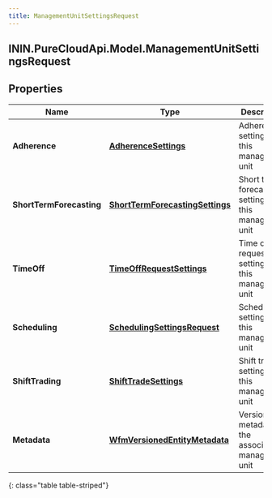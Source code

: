 ```yaml
---
title: ManagementUnitSettingsRequest
---
```

## ININ.PureCloudApi.Model.ManagementUnitSettingsRequest

## Properties

|Name | Type | Description | Notes|
|------------ | ------------- | ------------- | -------------|
| **Adherence** | [**AdherenceSettings**](AdherenceSettings.html) | Adherence settings for this management unit | [optional] |
| **ShortTermForecasting** | [**ShortTermForecastingSettings**](ShortTermForecastingSettings.html) | Short term forecasting settings for this management unit | [optional] |
| **TimeOff** | [**TimeOffRequestSettings**](TimeOffRequestSettings.html) | Time off request settings for this management unit | [optional] |
| **Scheduling** | [**SchedulingSettingsRequest**](SchedulingSettingsRequest.html) | Scheduling settings for this management unit | [optional] |
| **ShiftTrading** | [**ShiftTradeSettings**](ShiftTradeSettings.html) | Shift trade settings for this management unit | [optional] |
| **Metadata** | [**WfmVersionedEntityMetadata**](WfmVersionedEntityMetadata.html) | Version info metadata for the associated management unit | |
{: class="table table-striped"}


